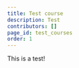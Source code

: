 ```yaml
---
title: Test course
description: Test
contributors: []
page_id: test_courses
order: 1
---
```


This is a test!
